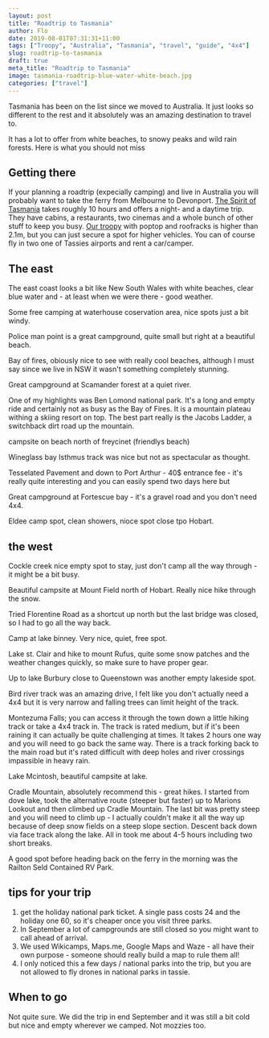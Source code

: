 ```yaml
---
layout: post
title: "Roadtrip to Tasmania"
author: Flo
date: 2019-08-01T07:31:31+11:00
tags: ["Troopy", "Australia", "Tasmania", "travel", "guide", "4x4"]
slug: roadtrip-to-tasmania
draft: true
meta_title: "Roadtrip to Tasmania"
image: tasmania-roadtrip-blue-water-white-beach.jpg
categories: ["travel"]
---
```


Tasmania has been on the list since we moved to Australia. It just looks so different to the rest and it absolutely was an amazing destination to travel to.

It has a lot to offer from white beaches, to snowy peaks and wild rain forests. Here is what you should not miss

## Getting there

If your planning a roadtrip (expecially camping) and live in Australia you will probably want to take the ferry from Melbourne to Devonport. [The Spirit of Tasmania](https://www.spiritoftasmania.com.au/) takes roughly 10 hours and offers a night- and a daytime trip. They have cabins, a restaurants, two cinemas and a whole bunch of other stuff to keep you busy. [Our troopy]() with poptop and roofracks is higher than 2.1m, but you can just secure a spot for higher vehicles. You can of course fly in two one of Tassies airports and rent a car/camper.

## The east

The east coast looks a bit like New South Wales with white beaches, clear blue water and - at least when we were there - good weather.

Some free camping at waterhouse coservation area, nice spots just a bit windy.

Police man point is a great campground, quite small but right at a beautiful beach.

Bay of fires, obiously nice to see with really cool beaches, although I must say since we live in NSW it wasn't something completely stunning.

Great campground at Scamander forest at a quiet river.

One of my highlights was Ben Lomond national park. It's a long and empty ride and certainly not as busy as the Bay of Fires. It is a mountain plateau withing a skiing resort on top. The best part really is the Jacobs Ladder, a switchback dirt road up the mountain.

campsite on beach north of freycinet (friendlys beach)

Wineglass bay Isthmus track was nice but not as spectacular as thought.

Tesselated Pavement and down to Port Arthur - 40$ entrance fee - it's really quite interesting and you can easily spend two days here but

Great campground at Fortescue bay - it's a gravel road and you don't need 4x4.

Eldee camp spot, clean showers, nioce spot close tpo Hobart.

## the west

Cockle creek nice empty spot to stay, just don't camp all the way through - it might be a bit busy.

Beautiful campsite at Mount Field north of Hobart. Really nice hike through the snow.

Tried Florentine Road as a shortcut up north but the last bridge was closed, so I had to go all the way back.

Camp at lake binney. Very nice, quiet, free spot.

Lake st. Clair and hike to mount Rufus, quite some snow patches and the weather changes quickly, so make sure to have proper gear.

Up to lake Burbury close to Queenstown was another empty lakeside spot.

Bird river track was an amazing drive, I felt like you don't actually need a 4x4 but it is very narrow and falling trees can limit height of the track.

Montezuma Falls; you can access it through the town down a little hiking track or take a 4x4 track in. The track is rated medium, but if it's been raining it can actually be quite challenging at times. It takes 2 hours one way and you will need to go back the same way. There is a track forking back to the main road but it's rated difficult with deep holes and river crossings impassible in heavy rain.

Lake Mcintosh, beautiful campsite at lake.

Cradle Mountain, absolutely recommend this - great hikes. I started from dove lake, took the alternative route (steeper but faster) up to Marions Lookout and then climbed up Cradle Mountain. The last bit was pretty steep and you will need to climb up - I actually couldn't make it all the way up because of deep snow fields on a steep slope section. Descent back down via face track along the lake. All in took me about 4-5 hours including two short breaks.

A good spot before heading back on the ferry in the morning was the Railton Seld Contained RV Park.

## tips for your trip

1. get the holiday national park ticket. A single pass costs 24 and the holiday one 60, so it's cheaper once you visit three parks.
2. In September a lot of campgrounds are still closed so you might want to call ahead of arrival.
3. We used Wikicamps, Maps.me, Google Maps and Waze - all have their own purpose - someone should really build a map to rule them all!
4. I only noticed this a few days / national parks into the trip, but you are not allowed to fly drones in national parks in tassie.



## When to go

Not quite sure. We did the trip in end September and it was still a bit cold but nice and empty wherever we camped. Not mozzies too.